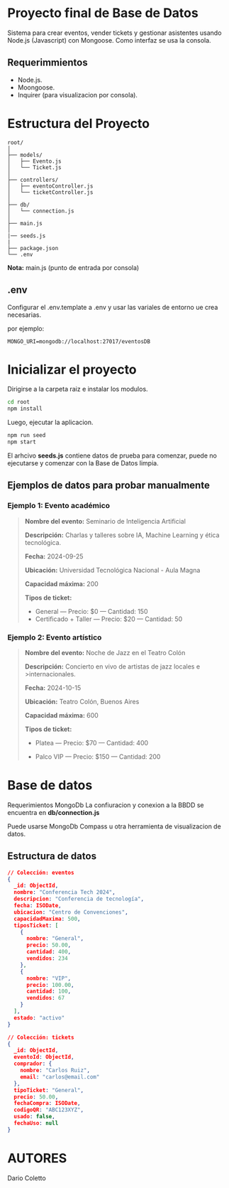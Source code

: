 # Proyecto final de Base de Datos
Sistema para crear eventos, vender tickets y gestionar asistentes usando
Node.js (Javascript) con Mongoose.
Como interfaz se usa la consola.

## Requerimmientos

- Node.js.
- Moongoose.
- Inquirer (para visualizacion por consola).

# Estructura del Proyecto

```
root/
│
├── models/
│   ├── Evento.js
│   └── Ticket.js
│
├── controllers/
│   ├── eventoController.js
│   └── ticketController.js
│
├── db/
│   └── connection.js
│
├── main.js 
│
|── seeds.js
|
├── package.json
└── .env

```

**Nota:** main.js  (punto de entrada por consola)

## .env

Configurar el .env.template a .env y usar las variales de entorno ue crea necesarias.

por ejemplo:
```
MONGO_URI=mongodb://localhost:27017/eventosDB
```



# Inicializar el proyecto

Dirigirse a la carpeta raiz e instalar los modulos.

```bash
cd root
npm install
```

Luego, ejecutar la aplicacion.

```bash
npm run seed
npm start
```

El arhcivo **seeds.js** contiene datos de prueba para comenzar, puede no ejecutarse y comenzar con la Base de Datos limpia.

## Ejemplos de datos para probar manualmente

### Ejemplo 1: Evento académico
>**Nombre del evento:** Seminario de Inteligencia Artificial
>
>**Descripción:** Charlas y talleres sobre IA, Machine Learning y ética tecnológica.
>
>**Fecha:** 2024-09-25
>
>**Ubicación:** Universidad Tecnológica Nacional - Aula Magna
>
>**Capacidad máxima:** 200
>
>**Tipos de ticket:**
>
>- General — Precio: $0 — Cantidad: 150
>- Certificado + Taller — Precio: $20 — Cantidad: 50


### Ejemplo 2: Evento artístico
>**Nombre del evento:** Noche de Jazz en el Teatro Colón
>
>**Descripción:** Concierto en vivo de artistas de jazz locales e >internacionales.
>
>**Fecha:** 2024-10-15
>
>**Ubicación:** Teatro Colón, Buenos Aires
>
>**Capacidad máxima:** 600
>
>**Tipos de ticket:**
>
>- Platea — Precio: $70 — Cantidad: 400
>
>- Palco VIP — Precio: $150 — Cantidad: 200



# Base de datos

Requerimientos MongoDb
La confiuracion y conexion a la BBDD se encuentra en **db/connection.js**

Puede usarse MongoDb Compass u otra herramienta de visualizacion de datos.

## Estructura de datos

```json
// Colección: eventos
{
  _id: ObjectId,
  nombre: "Conferencia Tech 2024",
  descripcion: "Conferencia de tecnología",
  fecha: ISODate,
  ubicacion: "Centro de Convenciones",
  capacidadMaxima: 500,
  tiposTicket: [
    {
      nombre: "General",
      precio: 50.00,
      cantidad: 400,
      vendidos: 234
    },
    {
      nombre: "VIP",
      precio: 100.00,
      cantidad: 100,
      vendidos: 67
    }
  ],
  estado: "activo"
}

// Colección: tickets
{
  _id: ObjectId,
  eventoId: ObjectId,
  comprador: {
    nombre: "Carlos Ruiz",
    email: "carlos@email.com"
  },
  tipoTicket: "General",
  precio: 50.00,
  fechaCompra: ISODate,
  codigoQR: "ABC123XYZ",
  usado: false,
  fechaUso: null
}
```

# AUTORES

Dario Coletto